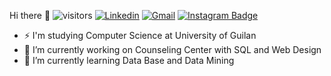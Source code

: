 Hi there 👋
![visitors](https://visitor-badge.laobi.icu/badge?page_id=saramazaheri)
[![Linkedin](https://img.shields.io/badge/-LinkedIn-blue?style=flat&logo=Linkedin&logoColor=white)](https://https://www.linkedin.com/in/sara-mazaheri/)
[![Gmail](https://img.shields.io/badge/-Gmail-c14438?style=flat&logo=Gmail&logoColor=white)](mailto:m.sara.mazaheri@gmail.com)
[![Instagram Badge](https://img.shields.io/badge/-Instagram-purple?logo=instagram&logoColor=white&link=https://www.instagram.com/sara.mazaheri/)](https://www.instagram.com/sara.mazaheri)
- ⚡ I'm studying Computer Science at University of Guilan
- 🔭 I’m currently working on Counseling Center with SQL and Web Design
- 🌱 I’m currently learning Data Base and Data Mining
